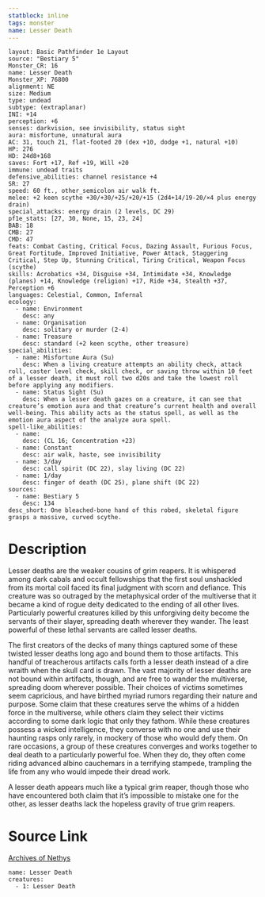 ```yaml
---
statblock: inline
tags: monster
name: Lesser Death
---
```

```statblock
layout: Basic Pathfinder 1e Layout
source: "Bestiary 5"
Monster_CR: 16
name: Lesser Death
Monster_XP: 76800
alignment: NE
size: Medium
type: undead
subtype: (extraplanar)
INI: +14
perception: +6
senses: darkvision, see invisibility, status sight
aura: misfortune, unnatural aura
AC: 31, touch 21, flat-footed 20 (dex +10, dodge +1, natural +10)
HP: 276
HD: 24d8+168
saves: Fort +17, Ref +19, Will +20
immune: undead traits
defensive_abilities: channel resistance +4
SR: 27
speed: 60 ft., other_semicolon air walk ft.
melee: +2 keen scythe +30/+30/+25/+20/+15 (2d4+14/19-20/×4 plus energy drain)
special_attacks: energy drain (2 levels, DC 29)
pf1e_stats: [27, 30, None, 15, 23, 24]
BAB: 18
CMB: 27
CMD: 47
feats: Combat Casting, Critical Focus, Dazing Assault, Furious Focus, Great Fortitude, Improved Initiative, Power Attack, Staggering Critical, Step Up, Stunning Critical, Tiring Critical, Weapon Focus (scythe)
skills: Acrobatics +34, Disguise +34, Intimidate +34, Knowledge (planes) +14, Knowledge (religion) +17, Ride +34, Stealth +37, Perception +6
languages: Celestial, Common, Infernal
ecology:
  - name: Environment
    desc: any
  - name: Organisation
    desc: solitary or murder (2-4)
  - name: Treasure
    desc: standard (+2 keen scythe, other treasure)
special_abilities:
  - name: Misfortune Aura (Su)
    desc: When a living creature attempts an ability check, attack roll, caster level check, skill check, or saving throw within 10 feet of a lesser death, it must roll two d20s and take the lowest roll before applying any modifiers.
  - name: Status Sight (Su)
    desc: When a lesser death gazes on a creature, it can see that creature’s emotion aura and that creature’s current health and overall well-being. This ability acts as the status spell, as well as the emotion aura aspect of the analyze aura spell.
spell-like_abilities:
  - name:
    desc: (CL 16; Concentration +23)
  - name: Constant
    desc: air walk, haste, see invisibility
  - name: 3/day
    desc: call spirit (DC 22), slay living (DC 22)
  - name: 1/day
    desc: finger of death (DC 25), plane shift (DC 22)
sources:
  - name: Bestiary 5
    desc: 134
desc_short: One bleached-bone hand of this robed, skeletal figure grasps a massive, curved scythe.
```
# Description
Lesser deaths are the weaker cousins of grim reapers. It is whispered among dark cabals and occult fellowships that the first soul unshackled from its mortal coil faced its final judgment with scorn and defiance. This creature was so outraged by the metaphysical order of the multiverse that it became a kind of rogue deity dedicated to the ending of all other lives. Particularly powerful creatures killed by this unforgiving deity become the servants of their slayer, spreading death wherever they wander. The least powerful of these lethal servants are called lesser deaths.

 The first creators of the decks of many things captured some of these twisted lesser deaths long ago and bound them to those artifacts. This handful of treacherous artifacts calls forth a lesser death instead of a dire wraith when the skull card is drawn. The vast majority of lesser deaths are not bound within artifacts, though, and are free to wander the multiverse, spreading doom wherever possible. Their choices of victims sometimes seem capricious, and have birthed myriad rumors regarding their nature and purpose. Some claim that these creatures serve the whims of a hidden force in the multiverse, while others claim they select their victims according to some dark logic that only they fathom. While these creatures possess a wicked intelligence, they converse with no one and use their haunting rasps only rarely, in mockery of those who would defy them. On rare occasions, a group of these creatures converges and works together to deal death to a particularly powerful foe. When they do, they often come riding advanced albino cauchemars in a terrifying stampede, trampling the life from any who would impede their dread work.

 A lesser death appears much like a typical grim reaper, though those who have encountered both claim that it’s impossible to mistake one for the other, as lesser deaths lack the hopeless gravity of true grim reapers.
# Source Link
[Archives of Nethys](https://aonprd.com/MonsterDisplay.aspx?ItemName=Lesser%20Death)
```encounter-table
name: Lesser Death
creatures:
  - 1: Lesser Death
```
